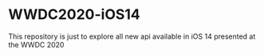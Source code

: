 # WWDC2020-iOS14
This repository is just to explore all new api available in iOS 14 presented at the WWDC 2020
